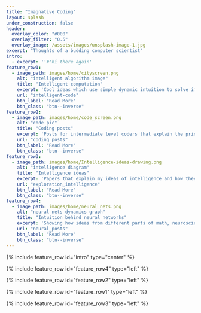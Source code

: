 ```yaml
---
title: "Imagnative Coding"
layout: splash
under_construction: false
header:
  overlay_color: "#000"
  overlay_filter: "0.5"
  overlay_image: /assets/images/unsplash-image-1.jpg
excerpt: "Thoughts of a budding computer scientist"
intro:
  - excerpt: ''#'hi there again'
feature_row1:
  - image_path: images/home/cityscreen.png
    alt: "intelligent algorithm image"
    title: "Intelligent computation"
    excerpt: 'Cool ideas which use simple dynamic intuition to solve important problems.'
    url: "intelligent-code"
    btn_label: "Read More"
    btn_class: "btn--inverse"
feature_row2:
  - image_path: images/home/code_screen.png
    alt: "code pic"
    title: "Coding posts"
    excerpt: 'Posts for intermediate level coders that explain the principles of code, and how to work with complex problems.'
    url: "coding_posts"
    btn_label: "Read More"
    btn_class: "btn--inverse"
feature_row3:
  - image_path: images/home/Intelligence-ideas-drawing.png
    alt: "intelligence diagram"
    title: "Intelligence ideas"
    excerpt: 'Papers that explain my ideas of intelligence and how they can be implemented. For a more advanced audience interested in AI.'
    url: "exploration_intelligence"
    btn_label: "Read More"
    btn_class: "btn--inverse"
feature_row4:
  - image_path: images/home/neural_nets.png
    alt: "neural nets dynamics graph"
    title: "Intuition behind neural networks"
    excerpt: 'Showing how ideas from different parts of math, neuroscience, psychology, philosophy, and computer science come together to form the ideas behind neural networks. Theory and implementations.'
    url: "neural_posts"
    btn_label: "Read More"
    btn_class: "btn--inverse"
---
```


{% include feature_row id="intro" type="center" %}

{% include feature_row id="feature_row4" type="left" %}

{% include feature_row id="feature_row2" type="left" %}

{% include feature_row id="feature_row1" type="left" %}

{% include feature_row id="feature_row3" type="left" %}
